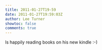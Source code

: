 ```yaml
---
title: 2011-01-27T19-59
date: 2011-01-27T19:59:03Z
author: Lee Turner
showtoc: false
comments: true
---
```


Is happily reading books on his new kindle :-)

